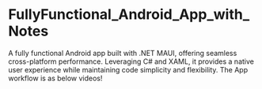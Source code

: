 # FullyFunctional_Android_App_with_Notes
 A fully functional Android app built with .NET MAUI, offering seamless cross-platform performance. Leveraging C# and XAML, it provides a native user experience while maintaining code simplicity and flexibility.
 The App workflow is as below videos!
 
